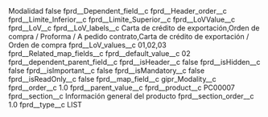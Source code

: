 <?xml version="1.0" encoding="UTF-8"?>
<CustomMetadata xmlns="http://soap.sforce.com/2006/04/metadata" xmlns:xsi="http://www.w3.org/2001/XMLSchema-instance" xmlns:xsd="http://www.w3.org/2001/XMLSchema">
    <label>Modalidad</label>
    <protected>false</protected>
    <values>
        <field>fprd__Dependent_field__c</field>
        <value xsi:nil="true"/>
    </values>
    <values>
        <field>fprd__Header_order__c</field>
        <value xsi:nil="true"/>
    </values>
    <values>
        <field>fprd__Limite_Inferior__c</field>
        <value xsi:nil="true"/>
    </values>
    <values>
        <field>fprd__Limite_Superior__c</field>
        <value xsi:nil="true"/>
    </values>
    <values>
        <field>fprd__LoVValue__c</field>
        <value xsi:nil="true"/>
    </values>
    <values>
        <field>fprd__LoV__c</field>
        <value xsi:nil="true"/>
    </values>
    <values>
        <field>fprd__LoV_labels__c</field>
        <value xsi:type="xsd:string">Carta de crédito de exportación,Orden de compra / Proforma / A pedido contrato,Carta de crédito de exportación / Orden de compra</value>
    </values>
    <values>
        <field>fprd__LoV_values__c</field>
        <value xsi:type="xsd:string">01,02,03</value>
    </values>
    <values>
        <field>fprd__Related_map_fields__c</field>
        <value xsi:nil="true"/>
    </values>
    <values>
        <field>fprd__default_value__c</field>
        <value xsi:type="xsd:string">02</value>
    </values>
    <values>
        <field>fprd__dependent_parent_field__c</field>
        <value xsi:nil="true"/>
    </values>
    <values>
        <field>fprd__isHeader__c</field>
        <value xsi:type="xsd:boolean">false</value>
    </values>
    <values>
        <field>fprd__isHidden__c</field>
        <value xsi:type="xsd:boolean">false</value>
    </values>
    <values>
        <field>fprd__isImportant__c</field>
        <value xsi:type="xsd:boolean">false</value>
    </values>
    <values>
        <field>fprd__isMandatory__c</field>
        <value xsi:type="xsd:boolean">false</value>
    </values>
    <values>
        <field>fprd__isReadOnly__c</field>
        <value xsi:type="xsd:boolean">false</value>
    </values>
    <values>
        <field>fprd__map_field__c</field>
        <value xsi:type="xsd:string">gipr_Modality__c</value>
    </values>
    <values>
        <field>fprd__order__c</field>
        <value xsi:type="xsd:double">1.0</value>
    </values>
    <values>
        <field>fprd__parent_value__c</field>
        <value xsi:nil="true"/>
    </values>
    <values>
        <field>fprd__product__c</field>
        <value xsi:type="xsd:string">PC00007</value>
    </values>
    <values>
        <field>fprd__section__c</field>
        <value xsi:type="xsd:string">Información general del producto</value>
    </values>
    <values>
        <field>fprd__section_order__c</field>
        <value xsi:type="xsd:double">1.0</value>
    </values>
    <values>
        <field>fprd__type__c</field>
        <value xsi:type="xsd:string">LIST</value>
    </values>
</CustomMetadata>
